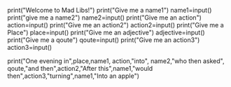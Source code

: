 print("Welcome to Mad Libs!")
print("Give me a name1")
name1=input()
print("give me a name2")
name2=input()
print("Give me an action")
action=input()
print("Give me an action2")
action2=input()
print("Give me a Place")
place=input()
print("Give me an adjective")
adjective=input()
print("Give me a qoute")
qoute=input()
print("Give me an action3")
action3=input()

print("One evening in",place,name1, action,"into", name2,"who then asked", qoute,"and then",action2,"After this",name1,"would then",action3,"turning",name1,"Into an apple")
